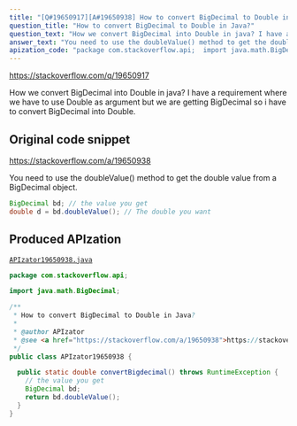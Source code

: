 ```yaml
---
title: "[Q#19650917][A#19650938] How to convert BigDecimal to Double in Java?"
question_title: "How to convert BigDecimal to Double in Java?"
question_text: "How we convert BigDecimal into Double in java? I have a requirement where we have to use Double as argument but we are getting BigDecimal so i have to convert BigDecimal into Double."
answer_text: "You need to use the doubleValue() method to get the double value from a BigDecimal object."
apization_code: "package com.stackoverflow.api;  import java.math.BigDecimal;  /**  * How to convert BigDecimal to Double in Java?  *  * @author APIzator  * @see <a href=\"https://stackoverflow.com/a/19650938\">https://stackoverflow.com/a/19650938</a>  */ public class APIzator19650938 {    public static double convertBigdecimal() throws RuntimeException {     // the value you get     BigDecimal bd;     return bd.doubleValue();   } }"
---
```


https://stackoverflow.com/q/19650917

How we convert BigDecimal into Double in java? I have a requirement where we have to use Double as argument but we are getting BigDecimal so i have to convert BigDecimal into Double.



## Original code snippet

https://stackoverflow.com/a/19650938

You need to use the doubleValue() method to get the double value from a BigDecimal object.

```java
BigDecimal bd; // the value you get
double d = bd.doubleValue(); // The double you want
```

## Produced APIzation

[`APIzator19650938.java`](https://github.com/pasqualesalza/apization-temp-data/raw/master/apizations/java/APIzator19650938.java)

```java
package com.stackoverflow.api;

import java.math.BigDecimal;

/**
 * How to convert BigDecimal to Double in Java?
 *
 * @author APIzator
 * @see <a href="https://stackoverflow.com/a/19650938">https://stackoverflow.com/a/19650938</a>
 */
public class APIzator19650938 {

  public static double convertBigdecimal() throws RuntimeException {
    // the value you get
    BigDecimal bd;
    return bd.doubleValue();
  }
}

```